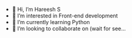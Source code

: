 - 👋 Hi, I’m Hareesh S
- 👀 I’m interested in Front-end development 
- 🌱 I’m currently learning Python 
- 💞️ I’m looking to collaborate on (wait for see...

<!---
Hareesh2k02/Hareesh2k02 is a ✨ special ✨ repository because its `README.md` (this file) appears on your GitHub profile.
You can click the Preview link to take a look at your changes.
--->
